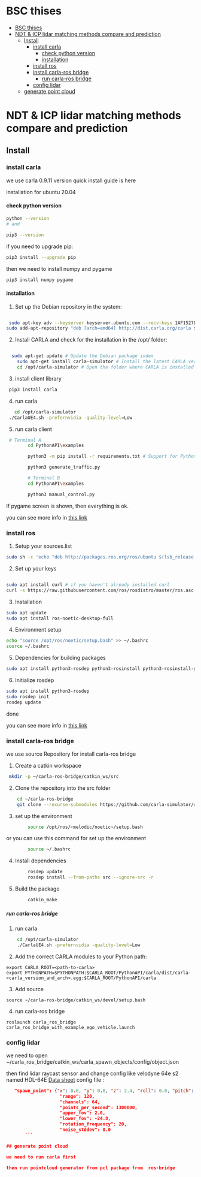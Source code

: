 # BSC thises 

- [BSC thises](#bsc-thises)
- [NDT \& ICP lidar matching methods compare and prediction](#ndt--icp-lidar-matching-methods-compare-and-prediction)
  - [Install](#install)
    - [install carla](#install-carla)
      - [check python version](#check-python-version)
      - [installation](#installation)
    - [install ros](#install-ros)
    - [install carla-ros bridge](#install-carla-ros-bridge)
        - [run carla-ros bridge](#run-carla-ros-bridge)
    - [config lidar](#config-lidar)
  - [generate point cloud](#generate-point-cloud)

# NDT & ICP lidar matching methods compare and prediction 

## Install
### install carla 
we use carla 0.9.11 version quick install guide is here 

installation for ubuntu 20.04


#### check python version
```bash
python --version
# and

pip3 --version
```
if you need to upgrade pip:
```bash
pip3 install --upgrade pip
```
 then we need to install numpy and pygame

```bash
pip3 install numpy pygame
```
#### installation

1. Set up the Debian repository in the system:

```bash

 sudo apt-key adv --keyserver keyserver.ubuntu.com --recv-keys 1AF1527DE64CB8D9
sudo add-apt-repository "deb [arch=amd64] http://dist.carla.org/carla $(lsb_release -sc) main"

```
2. Install CARLA and check for the installation in the /opt/ folder:

```bash

  sudo apt-get update # Update the Debian package index
    sudo apt-get install carla-simulator # Install the latest CARLA version, or update the current installation
    cd /opt/carla-simulator # Open the folder where CARLA is installed
```
3. install client library

```bash
 pip3 install carla
```
4. run carla

```bash
   cd /opt/carla-simulator
 ./CarlaUE4.sh -prefernvidia -quality-level=Low
```

5. run carla client

```bash
 # Terminal A 
        cd PythonAPI\examples

        python3 -m pip install -r requirements.txt # Support for Python2 is provided in the CARLA release packages

        python3 generate_traffic.py  

        # Terminal B
        cd PythonAPI\examples

        python3 manual_control.py 
```
If pygame screen is shown, then everything is ok.

you can see more info in [this link](https://carla.readthedocs.io/en/latest/start_quickstart/)
### install ros 

1. Setup your sources.list

```bash
sudo sh -c 'echo "deb http://packages.ros.org/ros/ubuntu $(lsb_release -sc) main" > /etc/apt/sources.list.d/ros-latest.list'
```
2. Set up your keys

```bash

sudo apt install curl # if you haven't already installed curl
curl -s https://raw.githubusercontent.com/ros/rosdistro/master/ros.asc | sudo apt-key add -
```
3. Installation

```bash
sudo apt update
sudo apt install ros-noetic-desktop-full
```
4. Environment setup

```bash
echo "source /opt/ros/noetic/setup.bash" >> ~/.bashrc
source ~/.bashrc
```
5. Dependencies for building packages

```bash
sudo apt install python3-rosdep python3-rosinstall python3-rosinstall-generator python3-wstool build-essential
```
6. Initialize rosdep

```bash
sudo apt install python3-rosdep
sudo rosdep init
rosdep update
```
done 

you can see more info in [this link](http://wiki.ros.org/noetic/Installation/Ubuntu)


### install carla-ros bridge 

we use source Repository for install carla-ros bridge

1. Create a catkin workspace

```bash
 mkdir -p ~/carla-ros-bridge/catkin_ws/src
```
2. Clone the repository into the src folder

```bash
    cd ~/carla-ros-bridge
    git clone --recurse-submodules https://github.com/carla-simulator/ros-bridge.git catkin_ws/src/ros-bridge
   ```
3. set up the environment

```bash
        source /opt/ros/<melodic/noetic>/setup.bash 
```
or you can use this command for set up the environment

```bash
        source ~/.bashrc
```
4. Install dependencies

```bash
        rosdep update
        rosdep install --from-paths src --ignore-src -r 
```
5. Build the package

```bash
        catkin_make
```
##### run carla-ros bridge

1. run carla

```bash
    cd /opt/carla-simulator
    ./CarlaUE4.sh -prefernvidia -quality-level=Low
```

2. Add the correct CARLA modules to your Python path:

```
export CARLA_ROOT=<path-to-carla>
export PYTHONPATH=$PYTHONPATH:$CARLA_ROOT/PythonAPI/carla/dist/carla-<carla_version_and_arch>.egg:$CARLA_ROOT/PythonAPI/carla
```
3. Add source 
```
source ~/carla-ros-bridge/catkin_ws/devel/setup.bash
```
4. run carla-ros bridge

```
roslaunch carla_ros_bridge carla_ros_bridge_with_example_ego_vehicle.launch
```

### config lidar 

we need to open ~/carla_ros_bridge/catkin_ws/carla_spawn_objects/config/object.json

then find lidar raycast sensor and change config like velodyne 64e s2 named HDL-64E
[Data sheet](./images/HDL-64E-Data-Sheet.pdf)
config file : 
```json 
   "spawn_point": {"x": 0.0, "y": 0.0, "z": 2.4, "roll": 0.0, "pitch": 0.0, "yaw": 0.0},
                    "range": 120,
                    "channels": 64,
                    "points_per_second": 1300000,
                    "upper_fov": 2.0,
                    "lower_fov": -24.8,
                    "rotation_frequency": 20,
                    "noise_stddev": 0.0
       ```             

## generate point cloud 

we need to run carla first 

then run pointcloud generator from pcl package from  ros-bridge



